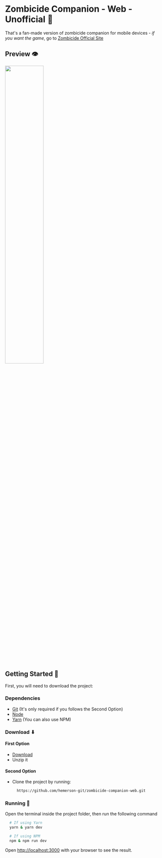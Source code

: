 # Zombicide Companion - Web - Unofficial 🧟

That's a fan-made version of zombicide companion for mobile devices - _if you want the game_, go to [Zombicide Official Site](https://www.zombicide.com)

## Preview 👁

<img width="50%" src="/.github/preview.gif">

## Getting Started 🏁

First, you will need to download the project:

### Dependencies

- [Git](https://git-scm.com/downloads) (It's only required if you follows the Second Option)
- [Node](https://nodejs.org/en/download/)
- [Yarn](https://classic.yarnpkg.com/lang/en/docs/install/) (You can also use NPM)

### Download ⬇

#### First Option

- [Download](https://github.com/hemerson-git/zombicide-companion-web/archive/refs/heads/master.zip)
- Unzip it

#### Second Option

- Clone the project by running:

  ```bash
    https://github.com/hemerson-git/zombicide-companion-web.git
  ```

### Running 🏃

Open the terminal inside the project folder, then run the following command

```bash
  # If using Yarn
  yarn & yarn dev

  # If using NPM
  npm & npm run dev
```

Open [http://localhost:3000](http://localhost:3000) with your browser to see the result.

